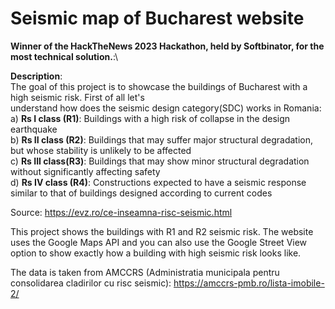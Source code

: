 # Seismic map of Bucharest website
**Winner of the HackTheNews 2023 Hackathon, held by Softbinator, for the most technical solution.**:\

**Description**:\
The goal of this project is to showcase the buildings of Bucharest with a high seismic risk. First of all let's \
understand how does the seismic design category(SDC) works in Romania:\
a) **Rs I class (R1)**: Buildings with a high risk of collapse in the design earthquake\
b) **Rs II class (R2)**: Buildings that may suffer major structural degradation, but whose stability is unlikely to be affected\
c) **Rs III class(R3)**: Buildings that may show minor structural degradation without significantly affecting safety\
d) **Rs IV class (R4)**: Constructions expected to have a seismic response similar to that of buildings designed according to current codes

Source: https://evz.ro/ce-inseamna-risc-seismic.html

This project shows the buildings with R1 and R2 seismic risk. The website uses the Google Maps API and you can also use the Google Street View option to show exactly how a building with high seismic risk looks like.

The data is taken from AMCCRS (Administratia municipala pentru consolidarea cladirilor cu risc seismic):
https://amccrs-pmb.ro/lista-imobile-2/
